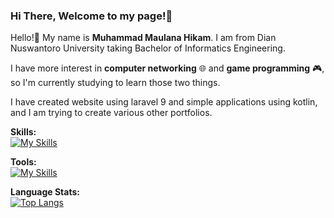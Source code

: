 <h3>Hi There, Welcome to my page!👋</h3>

Hello!👋 My name is **Muhammad Maulana Hikam**. I am from Dian Nuswantoro University taking Bachelor of Informatics Engineering.

I have more interest in **computer networking** 🌐 and **game programming** 🎮, so I'm currently studying to learn those two things.

I have created website using laravel 9 and simple applications using kotlin, and I am trying to create various other portfolios.

**Skills:**<br>
[![My Skills](https://skillicons.dev/icons?i=cpp,py,java,kotlin,laravel,tailwind,php,dart&theme=dark)](https://skillicons.dev)

**Tools:**<br>
[![My Skills](https://skillicons.dev/icons?i=androidstudio,visualstudio,vscode,powershell,github,gitlab,figma&theme=dark)](https://skillicons.dev)

**Language Stats:**<br>
[![Top Langs](https://github-readme-stats.vercel.app/api/top-langs/?username=inihikam&layout=compact&theme=onedark)](https://github.com/anuraghazra/github-readme-stats)
